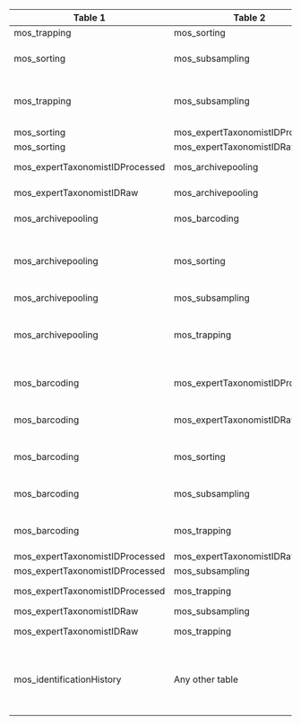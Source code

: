|Table 1|Table 2|Join by field(s)|
|------------------------|------------------------|-------------------------------|
mos_trapping|mos_sorting|sampleID
mos_sorting|mos_subsampling|Requires intermediate table: join via mos_expertTaxonomistID table (either Processed or Raw)
mos_trapping|mos_subsampling|Requires intermediate table: join via mos\_sorting table and mos\_expertTaxonomistID table (either Processed or Raw)
mos_sorting|mos_expertTaxonomistIDProcessed|subsampleID
mos_sorting|mos_expertTaxonomistIDRaw|subsampleID
mos_expertTaxonomistIDProcessed|mos_archivepooling|Requires intermediate table: join via mos_subsampling table
mos_expertTaxonomistIDRaw|mos_archivepooling|Requires intermediate table: join via mos_subsampling table
mos_archivepooling|mos_barcoding|Full join not recommended: tables not related
mos_archivepooling|mos_sorting|Requires intermediate table: join via mos\_sorting table and mos\_expertTaxonomistID table (either Processed or Raw) and mos\_subsampling table
mos_archivepooling|mos_subsampling|archiveID
mos_archivepooling|mos_trapping|Requires intermediate table: join via mos\_sorting and  mos\_expertTaxonomistID table (either Processed or Raw) and mos\_subsampling tables
mos_barcoding|mos_expertTaxonomistIDProcessed|Not fully automatable: multiple individualIDs pooled into each individualIDList
mos_barcoding|mos_expertTaxonomistIDRaw|Not fully automatable: multiple individualIDs pooled into each individualIDList
mos_barcoding|mos_sorting|Not fully automatable: multiple individualIDs pooled into each individualIDList
mos_barcoding|mos_subsampling|Not fully automatable: multiple individualIDs pooled into each individualIDList
mos_barcoding|mos_trapping|Not fully automatable: multiple individualIDs pooled into each individualIDList
mos_expertTaxonomistIDProcessed|mos_expertTaxonomistIDRaw|subsampleID,scientificName,sex
mos_expertTaxonomistIDProcessed|mos_subsampling|subsampleID,scientificName,sex
mos_expertTaxonomistIDProcessed|mos_trapping|Requires intermediate table: join via mos_sorting table
mos_expertTaxonomistIDRaw|mos_subsampling|subsampleID,scientificName,sex
mos_expertTaxonomistIDRaw|mos_trapping|Requires intermediate table: join via mos_sorting table
mos_identificationHistory|Any other table|Full join not recommended: Previous identifications of the same individual can be linked by identificationHistoryID in the mos\_expertTaxonomistID table (either Processed or Raw)
